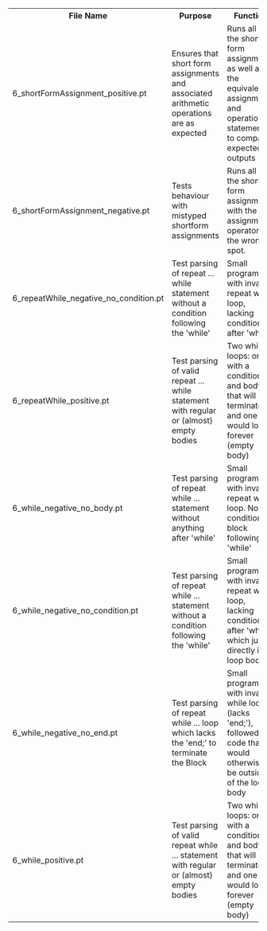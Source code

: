 <table>
<tr>
<th>File Name</th>
<th>Purpose</th>
<th>Function</th>
<th>Expected Output Filename</th>
<th>Notes</th>
</tr>

<tr>
<td>6_shortFormAssignment_positive.pt</td>
<td>Ensures that short form assignments and associated arithmetic operations are as expected</td>
<td>Runs all of the short form assignments as well as the equivalent assignment and operation statements to compare expected outputs</td>
<td>6_shortFormAssignment_positive.pt.eOutput</td>
</tr>

<tr>
<td>6_shortFormAssignment_negative.pt</td>
<td>Tests behaviour with mistyped shortform assignments</td>
<td>Runs all of the short form assignments with the assignment operator in the wrong spot.</td>
<td>DOUBLE CHECK OUTPUT WITH GROUP 6_shortFormAssignment_negative.pt.eOutput</td>
</tr>

<tr>
<td>6_repeatWhile_negative_no_condition.pt</td>
<td>Test parsing of repeat ... while statement without a condition following the 'while'</td>
<td>Small program with invalid repeat while loop, lacking condition after 'while'</td>
<td>6_repeatWhile_negative_no_condition.pt.eOutput</td>
</tr>

<tr>
<td>6_repeatWhile_positive.pt</td>
<td>Test parsing of valid repeat ... while statement with regular or (almost) empty bodies</td>
<td>Two while loops: one with a condition and body that will terminate, and one that would loop forever (empty body)</td>
<td>6_repeatWhile_positive.pt.eOutput</td>
</tr>

<tr>
<td>6_while_negative_no_body.pt</td>
<td>Test parsing of repeat while ... statement without anything after 'while'</td>
<td>Small program with invalid repeat while loop. No condition or block following 'while'</td>
<td>6_while_negative_no_condition.pt.eOutput</td>
</tr>

<tr>
<td>6_while_negative_no_condition.pt</td>
<td>Test parsing of repeat while ... statement without a condition following the 'while'</td>
<td>Small program with invalid repeat while loop, lacking condition after 'while', which jumps directly into loop body</td>
<td>6_while_negative_no_condition.pt.eOutput</td>
</tr>

<tr>
<td>6_while_negative_no_end.pt</td>
<td>Test parsing of repeat while ... loop which lacks the 'end;' to terminate the Block</td>
<td>Small program with invalid while loop (lacks 'end;'), followed by code that would otherwise be outside of the loop body</td>
<td>6_while_negative_no_end.pt.eOutput</td>
</tr>

<tr>
<td>6_while_positive.pt</td>
<td>Test parsing of valid repeat while ... statement with regular or (almost) empty bodies</td>
<td>Two while loops: one with a condition and body that will terminate, and one that would loop forever (empty body)</td>
<td>6_while_positive.pt.eOutput</td>
</tr>

</table>